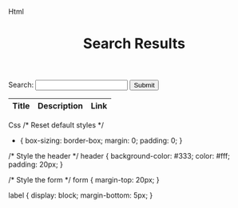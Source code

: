 Html
<!DOCTYPE html>
<html>
<head>
	<title>Search Results</title>
	<link rel="stylesheet" type="text/css" href="style.css">
</head>
<body>
	<header>
		<h1>Search Results</h1>
	</header>
	<main>
		<form>
			<label for="search">Search:</label>
			<input type="text" id="search" name="search">
			<button type="submit">Submit</button>
		</form>
		<table>
			<thead>
				<tr>
					<th>Title</th>
					<th>Description</th>
					<th>Link</th>
				</tr>
			</thead>
			<tbody>
				<!-- Results will go here -->
			</tbody>
		</table>
	</main>
</body>
</html>



Css 
/* Reset default styles */
* {
	box-sizing: border-box;
	margin: 0;
	padding: 0;
}

/* Style the header */
header {
	background-color: #333;
	color: #fff;
	padding: 20px;
}

/* Style the form */
form {
	margin-top: 20px;
}

label {
	display: block;
	margin-bottom: 5px;
}

